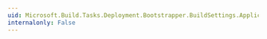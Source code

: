 ```yaml
---
uid: Microsoft.Build.Tasks.Deployment.Bootstrapper.BuildSettings.ApplicationName
internalonly: False
---
```

